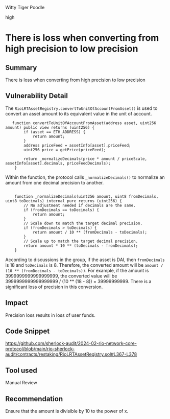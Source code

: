 Witty Tiger Poodle

high

# There is loss when converting from high precision to low precision

## Summary
There is loss when converting from high precision to low precision

## Vulnerability Detail
The `RioLRTAssetRegistry.convertToUnitOfAccountFromAsset()` is used to convert an asset amount to its equivalent value in the unit of account.
```solidity
   function convertToUnitOfAccountFromAsset(address asset, uint256 amount) public view returns (uint256) {
        if (asset == ETH_ADDRESS) {
            return amount;
        }
        address priceFeed = assetInfo[asset].priceFeed;
        uint256 price = getPrice(priceFeed);

        return _normalizeDecimals(price * amount / priceScale, assetInfo[asset].decimals, priceFeedDecimals);
    }
```

Within the function, the protocol calls `_normalizeDecimals()` to normalize an amount from one decimal precision to another. 
```solidity

    function _normalizeDecimals(uint256 amount, uint8 fromDecimals, uint8 toDecimals) internal pure returns (uint256) {
        // No adjustment needed if decimals are the same.
        if (fromDecimals == toDecimals) {
            return amount;
        }
        // Scale down to match the target decimal precision.
        if (fromDecimals > toDecimals) {
            return amount / 10 ** (fromDecimals - toDecimals);
        }
        // Scale up to match the target decimal precision.
        return amount * 10 ** (toDecimals - fromDecimals);
    }
```
According to discussions in the group, if the asset is DAI, then `fromDecimals` is 18 and `toDecimals` is 8. Therefore, the converted amount will be `amount / (10 ** (fromDecimals - toDecimals))`. For example, if the amount is 3999999999999999999, the converted value will be 3999999999999999999 / (10 ** (18 - 8)) = 39999999999. There is a significant loss of precision in this conversion.

## Impact
Precision loss results in loss of user funds.


## Code Snippet
https://github.com/sherlock-audit/2024-02-rio-network-core-protocol/blob/main/rio-sherlock-audit/contracts/restaking/RioLRTAssetRegistry.sol#L367-L378

## Tool used

Manual Review

## Recommendation
Ensure that the amount is divisible by 10 to the power of x.


